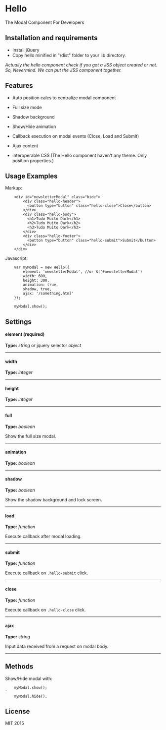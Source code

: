 # Hello

The Modal Component For Developers

## Installation and requirements
- Install jQuery
- Copy hello minified in "/dist" folder to your lib directory.


_Actually the hello component check if you got a JSS object created or not.  So, Nevermind. We can put the JSS component together._



## Features

- Auto position calcs to centralize modal component

- Full size mode 

- Shadow background

- Show/Hide animation

- Callback execution on modal events (Close, Load and Submit)

- Ajax content

- interoperable CSS (The Hello component haven't any theme. Only position properties.)



## Usage Examples

Markup:

```
	<div id="newsletterModal" class="hide">
	    <div class="hello-header">
	      <button type="button" class="hello-close">Close</button>
	    </div>
	    <div class="hello-body">
	      <h1>Tudo Muito Dark</h1>
	      <h2>Tudo Muito Dark</h2>
	      <h3>Tudo Muito Dark</h3>
	    </div>
	    <div class="hello-footer">
	      <button type="button" class="hello-submit">Submit</button>
	    </div>
	</div>

```

Javascript:

```
	var myModal = new Hello({
		element: 'newsletterModal', //or $('#newsletterModal')
		width: 600,
		height: 300,
		animation: true,
		shadow, true,
		ajax: '/something.html'
	});
	
	myModal.show();
```

## Settings

#### element (required)
**Type:** _string_ or jquery selector _object_ 

---

#### width
**Type:** _integer_ 

---

#### height
**Type:** _integer_ 

---

#### full
**Type:** _boolean_ 

Show the full size modal.

---

#### animation
**Type:** _boolean_ 

---

#### shadow
**Type:** _boolean_ 

Show the shadow background and lock screen.

---

#### load
**Type:** _function_ 

Execute callback after modal loading.

---

#### submit
**Type:** _function_ 

Execute callback on ```.hello-submit``` click.

---

#### close
**Type:** _function_ 

Execute callback on ```.hello-close``` click.

---

#### ajax
**Type:** _string_ 

Input data received from a request on modal body.

---

## Methods

Show/Hide modal with:

```
	myModal.show();
`
	myModal.hide();
```

## License

MIT 2015



